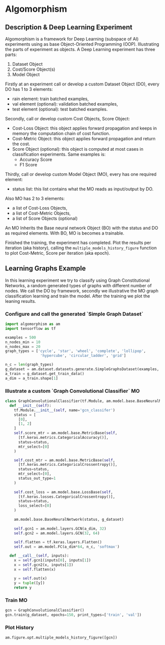 # Algomorphism

## Description & Deep Learning Experiment
Algomorphism is a framework for Deep Learning (subspace of AI) experiments using as base Object-Oriented Programming (OOP). Illustrating the parts of experiment as objects. A Deep Learning experiment has three parts:
1. Dataset Object
2. Cost/Score Object(s)
3. Model Object

Firstly at an experiment call or develop a custom Dataset Object (DO), every DO has 1 to 3 elements:
- rain element: train batched examples,
- val element (optional): validation batched examples,
- test element (optional): test batched examples.

Secondly, call or develop custom Cost Objects, Score Object:
- Cost-Loss Object: this object applies forward propagation and keeps in memory the computation chain of cost function.
- Cost-Metric Object: this object applies forward propagation and return the cost.
- Score Object (optional): this object is computed at most cases in classification experiments. Same examples is:
  - Accuracy Score
  - F1 Score

Thirdly, call or develop custom Model Object (MO), every has one required element:
- status list: this list contains what the MO reads as input/output by DO.

Also MO has 2 to 3 elements:
- a list of Cost-Loss Objects,
- a list of Cost-Metric Objects,
- a list of Score Objects (optional)

An MO Inherits the Base neural network Object (BO) with the status and DO as required elements. With BO, MO is becomes a trainable.

Finished the training, the experiment has completed. Plot the results per iteration (aka history), calling the `multiple_models_history_figure` function to plot Cost-Metric, Score per iteration (aka epoch).


## Learning Graphs Example
In this learning experiment we try to classify using Graph Constitutional Networks, a random generated types of graphs with different number of nodes. We call the DO by framework, secondly we illustrative the MO graph classification learning and train the model. After the training we plot the leaning results.

### Configure and call the generated \`Simple Graph Dataset\`

```python
import algomorphism as am
import tensorflow as tf

examples = 500
n_nodes_min = 10
n_nodes_max = 20
graph_types = ['cycle', 'star', 'wheel', 'complete', 'lollipop',
                'hypercube', 'circular_ladder', 'grid']

n_c = len(graph_types)
g_dataset = am.dataset.datasets.generate.SimpleGraphsDataset(examples, n_nodes_min, n_nodes_max, graph_types)
a_train = g_dataset.get_train_data()
a_dim = a_train.shape[1]
```

### Illustrate a custom \`Graph Convolutional Classifier\` MO
```python
class GraphConvolutionalClassifier(tf.Module, am.model.base.BaseNeuralNetwork):
  def __init__(self):
    tf.Module.__init__(self, name='gcn_classifer')
    status = [
      [0],
      [1, 2]
    ]
    self.score_mtr = am.model.base.MetricBase(self,
      [tf.keras.metrics.CategoricalAccuracy()],
      status=status,
      mtr_select=[0]
    )

    self.cost_mtr = am.model.base.MetricBase(self,
      [tf.keras.metrics.CategoricalCrossentropy()],
      status=status,
      mtr_select=[0],
      status_out_type=1
    )
    
    self.cost_loss = am.model.base.LossBase(self,
      [tf.keras.losses.CategoricalCrossentropy()],
      status=status,
      loss_select=[0]
    )
    
    am.model.base.BaseNeuralNetwork(status, g_dataset)
    
    self.gcn1 = am.model.layers.GCN(a_dim, 32)
    self.gcn2 = am.model.layers.GCN(32, 64)
    
    self.flatten = tf.keras.layers.Flatten()
    self.out = am.model.FC(a_dim*64, n_c, 'softmax')

  def __call__(self, inputs):
    x = self.gcn1(inputs[0], inputs[1])
    x = self.gcn2(x, inputs[1])
    x = self.flatten(x)
    
    y = self.out(x)
    y = tuple([y])
    return y
```

### Train MO
```python
gcn = GraphConvolutionalClassifier()
gcn.train(g_dataset, epochs=150, print_types=['train', 'val'])
```

### Plot History
```python
am.figure.opt.multiple_models_history_figure([gcn])
```